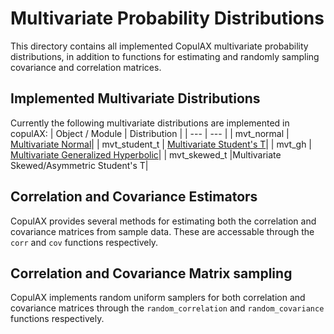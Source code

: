 # Multivariate Probability Distributions

This directory contains all implemented CopulAX multivariate probability distributions, in addition to functions for estimating and randomly sampling covariance and correlation matrices.

## Implemented Multivariate Distributions

Currently the following multivariate distributions are implemented in copulAX:
| Object / Module | Distribution |
| --- | --- |
| mvt_normal | [Multivariate Normal](https://en.wikipedia.org/wiki/Multivariate_normal_distribution)|
| mvt_student_t | [Multivariate Student's T](https://en.wikipedia.org/wiki/Multivariate_t-distribution)|
| mvt_gh | [Multivariate Generalized Hyperbolic](https://en.wikipedia.org/wiki/Generalised_hyperbolic_distribution)|
| mvt_skewed_t |Multivariate Skewed/Asymmetric Student's T|

## Correlation and Covariance Estimators

CopulAX provides several methods for estimating both the correlation and covariance matrices from sample data.
These are accessable through the `corr` and `cov` functions respectively.

## Correlation and Covariance Matrix sampling

CopulAX implements random uniform samplers for both correlation and covariance matrices through the `random_correlation` and `random_covariance` functions respectively.
